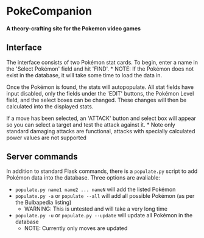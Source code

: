 # PokeCompanion
#### A theory-crafting site for the Pokemon video games

## Interface
The interface consists of two Pokémon stat cards. To begin, enter a name in the 'Select Pokémon' field and hit 'FIND'.
    * NOTE: If the Pokémon does not exist in the database, it will take some time to load the data in.
     
Once the Pokémon is found, the stats will autopopulate. All stat fields have input disabled, only the fields under the 'EDIT' buttons, the Pokémon Level field, and the select boxes can be changed. These changes will then be calculated into the displayed stats.

If a move has been selected, an 'ATTACK' button and select box will appear so you can select a target and test the attack against it.
     * Note only standard damaging attacks are functional, attacks with specially calculated power values are not supported
     
## Server commands
In addition to standard Flask commands, there is a `populate.py` script to add Pokémon data into the database. Three options are avaliable:
* `populate.py name1 name2 ... nameN` will add the listed Pokémon
* `populate.py -a` or `populate --all` will add all possible Pokémon (as per the Bulbapedia listing)
     * WARNING: This is untested and will take a very long time
* `populate.py -u` or `populate.py --update` will update all Pokémon in the database
     * NOTE: Currently only moves are updated